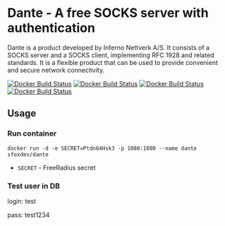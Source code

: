# Dante - A free SOCKS server with authentication

Dante is a product developed by Inferno Nettverk A/S. It consists of a
SOCKS server and a SOCKS client, implementing RFC 1928 and related standards.
It is a flexible product that can be used to provide convenient and secure
network connectivity.

[![Docker Build Status](https://img.shields.io/docker/build/sfoxdev/dante.svg?style=flat-square)]()
[![Docker Build Status](https://img.shields.io/docker/automated/sfoxdev/dante.svg?style=flat-square)]()
[![Docker Build Status](https://img.shields.io/docker/pulls/sfoxdev/dante.svg?style=flat-square)]()
[![Docker Build Status](https://img.shields.io/docker/stars/sfoxdev/dante.svg?style=flat-square)]()

## Usage

### Run container
```
docker run -d -e SECRET=Ptdn64Hsk3 -p 1080:1080 --name dante sfoxdev/dante
```
- `SECRET` - FreeRadius secret

### Test user in DB

login: test

pass: test1234

